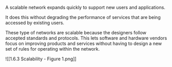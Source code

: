 A scalable network expands quickly to support new users and applications. 

It does this without degrading the performance of services that are being accessed by existing users.

These type of networks are scalable because the designers follow accepted standards and protocols. This lets software and hardware vendors focus on improving products and services without having to design a new set of rules for operating within the network.

![[1.6.3 Scalability - Figure 1.png]]